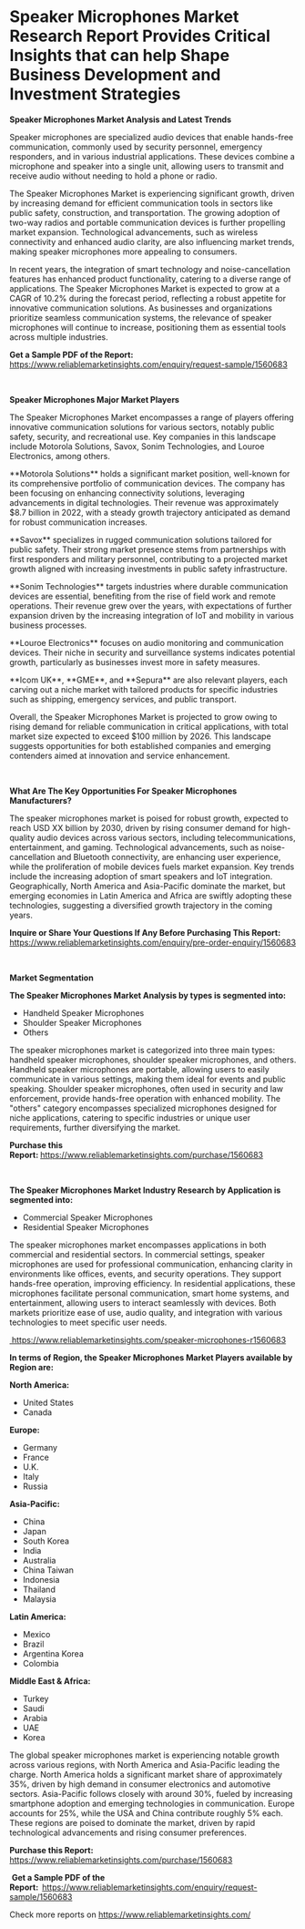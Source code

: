 <p><h1>Speaker Microphones Market Research Report Provides Critical Insights that can help Shape Business Development and Investment Strategies</h1></p><p><strong>Speaker Microphones Market Analysis and Latest Trends</strong></p>
<p><p>Speaker microphones are specialized audio devices that enable hands-free communication, commonly used by security personnel, emergency responders, and in various industrial applications. These devices combine a microphone and speaker into a single unit, allowing users to transmit and receive audio without needing to hold a phone or radio.</p><p>The Speaker Microphones Market is experiencing significant growth, driven by increasing demand for efficient communication tools in sectors like public safety, construction, and transportation. The growing adoption of two-way radios and portable communication devices is further propelling market expansion. Technological advancements, such as wireless connectivity and enhanced audio clarity, are also influencing market trends, making speaker microphones more appealing to consumers.</p><p>In recent years, the integration of smart technology and noise-cancellation features has enhanced product functionality, catering to a diverse range of applications. The Speaker Microphones Market is expected to grow at a CAGR of 10.2% during the forecast period, reflecting a robust appetite for innovative communication solutions. As businesses and organizations prioritize seamless communication systems, the relevance of speaker microphones will continue to increase, positioning them as essential tools across multiple industries.</p></p>
<p><strong>Get a Sample PDF of the Report:&nbsp;</strong> <a href="https://www.reliablemarketinsights.com/enquiry/request-sample/1560683?utm_campaign=2206&utm_medium=2&utm_source=Github&utm_content=ia&utm_term=05022025&utm_id=speaker-microphones">https://www.reliablemarketinsights.com/enquiry/request-sample/1560683</a></p>
<p>&nbsp;</p>
<p><strong>Speaker Microphones Major Market Players</strong></p>
<p><p>The Speaker Microphones Market encompasses a range of players offering innovative communication solutions for various sectors, notably public safety, security, and recreational use. Key companies in this landscape include Motorola Solutions, Savox, Sonim Technologies, and Louroe Electronics, among others.</p><p>**Motorola Solutions** holds a significant market position, well-known for its comprehensive portfolio of communication devices. The company has been focusing on enhancing connectivity solutions, leveraging advancements in digital technologies. Their revenue was approximately $8.7 billion in 2022, with a steady growth trajectory anticipated as demand for robust communication increases.</p><p>**Savox** specializes in rugged communication solutions tailored for public safety. Their strong market presence stems from partnerships with first responders and military personnel, contributing to a projected market growth aligned with increasing investments in public safety infrastructure. </p><p>**Sonim Technologies** targets industries where durable communication devices are essential, benefiting from the rise of field work and remote operations. Their revenue grew over the years, with expectations of further expansion driven by the increasing integration of IoT and mobility in various business processes.</p><p>**Louroe Electronics** focuses on audio monitoring and communication devices. Their niche in security and surveillance systems indicates potential growth, particularly as businesses invest more in safety measures.</p><p>**Icom UK**, **GME**, and **Sepura** are also relevant players, each carving out a niche market with tailored products for specific industries such as shipping, emergency services, and public transport.</p><p>Overall, the Speaker Microphones Market is projected to grow owing to rising demand for reliable communication in critical applications, with total market size expected to exceed $100 million by 2026. This landscape suggests opportunities for both established companies and emerging contenders aimed at innovation and service enhancement.</p></p>
<p>&nbsp;</p>
<p><strong>What Are The Key Opportunities For Speaker Microphones Manufacturers?</strong></p>
<p><p>The speaker microphones market is poised for robust growth, expected to reach USD XX billion by 2030, driven by rising consumer demand for high-quality audio devices across various sectors, including telecommunications, entertainment, and gaming. Technological advancements, such as noise-cancellation and Bluetooth connectivity, are enhancing user experience, while the proliferation of mobile devices fuels market expansion. Key trends include the increasing adoption of smart speakers and IoT integration. Geographically, North America and Asia-Pacific dominate the market, but emerging economies in Latin America and Africa are swiftly adopting these technologies, suggesting a diversified growth trajectory in the coming years.</p></p>
<p><strong>Inquire or Share Your Questions If Any Before Purchasing This Report:</strong> <a href="https://www.reliablemarketinsights.com/enquiry/pre-order-enquiry/1560683?utm_campaign=2206&utm_medium=2&utm_source=Github&utm_content=ia&utm_term=05022025&utm_id=speaker-microphones">https://www.reliablemarketinsights.com/enquiry/pre-order-enquiry/1560683</a></p>
<p>&nbsp;</p>
<p><strong>Market Segmentation</strong></p>
<p><strong>The Speaker Microphones Market Analysis by types is segmented into:</strong></p>
<p><ul><li>Handheld Speaker Microphones</li><li>Shoulder Speaker Microphones</li><li>Others</li></ul></p>
<p><p>The speaker microphones market is categorized into three main types: handheld speaker microphones, shoulder speaker microphones, and others. Handheld speaker microphones are portable, allowing users to easily communicate in various settings, making them ideal for events and public speaking. Shoulder speaker microphones, often used in security and law enforcement, provide hands-free operation with enhanced mobility. The "others" category encompasses specialized microphones designed for niche applications, catering to specific industries or unique user requirements, further diversifying the market.</p></p>
<p><strong>Purchase this Report:&nbsp;</strong><a href="https://www.reliablemarketinsights.com/purchase/1560683?utm_campaign=2206&utm_medium=2&utm_source=Github&utm_content=ia&utm_term=05022025&utm_id=speaker-microphones">https://www.reliablemarketinsights.com/purchase/1560683</a></p>
<p>&nbsp;</p>
<p><strong>The Speaker Microphones Market Industry Research by Application is segmented into:</strong></p>
<p><ul><li>Commercial Speaker Microphones</li><li>Residential Speaker Microphones</li></ul></p>
<p><p>The speaker microphones market encompasses applications in both commercial and residential sectors. In commercial settings, speaker microphones are used for professional communication, enhancing clarity in environments like offices, events, and security operations. They support hands-free operation, improving efficiency. In residential applications, these microphones facilitate personal communication, smart home systems, and entertainment, allowing users to interact seamlessly with devices. Both markets prioritize ease of use, audio quality, and integration with various technologies to meet specific user needs.</p></p>
<p><a href="https://www.reliablemarketinsights.com/speaker-microphones-r1560683?utm_campaign=2206&utm_medium=2&utm_source=Github&utm_content=ia&utm_term=05022025&utm_id=speaker-microphones">&nbsp;https://www.reliablemarketinsights.com/speaker-microphones-r1560683</a></p>
<p><strong>In terms of Region, the Speaker Microphones Market Players available by Region are:</strong></p>
<p>
    <p> <strong> North America: </strong>
        <ul>
            <li>United States</li>
            <li>Canada</li>
        </ul>
        </p> 
    <p> <strong> Europe: </strong>
        <ul>
            <li>Germany</li>
            <li>France</li>
            <li>U.K.</li>
            <li>Italy</li>
            <li>Russia</li>
        </ul>
        </p> 
    <p> <strong> Asia-Pacific: </strong>
        <ul>
            <li>China</li>
            <li>Japan</li>
            <li>South Korea</li>
            <li>India</li>
            <li>Australia</li>
            <li>China Taiwan</li>
            <li>Indonesia</li>
            <li>Thailand</li>
            <li>Malaysia</li>
        </ul>
        </p> 
    <p> <strong> Latin America: </strong>
        <ul>
            <li>Mexico</li>
            <li>Brazil</li>
            <li>Argentina Korea</li>
            <li>Colombia</li>
        </ul>
        </p> 
    <p> <strong> Middle East & Africa: </strong>
        <ul>
            <li>Turkey</li>
            <li>Saudi</li>
            <li>Arabia</li>
            <li>UAE</li>
            <li>Korea</li>
        </ul>
    </p>
    </p>
<p><p>The global speaker microphones market is experiencing notable growth across various regions, with North America and Asia-Pacific leading the charge. North America holds a significant market share of approximately 35%, driven by high demand in consumer electronics and automotive sectors. Asia-Pacific follows closely with around 30%, fueled by increasing smartphone adoption and emerging technologies in communication. Europe accounts for 25%, while the USA and China contribute roughly 5% each. These regions are poised to dominate the market, driven by rapid technological advancements and rising consumer preferences.</p></p>
<p><strong>Purchase this Report: </strong><a href="https://www.reliablemarketinsights.com/purchase/1560683?utm_campaign=2206&utm_medium=2&utm_source=Github&utm_content=ia&utm_term=05022025&utm_id=speaker-microphones">https://www.reliablemarketinsights.com/purchase/1560683</a></p>
<p>&nbsp;<strong>Get a Sample PDF of the Report:&nbsp;&nbsp;</strong><a href="https://www.reliablemarketinsights.com/enquiry/request-sample/1560683?utm_campaign=2206&utm_medium=2&utm_source=Github&utm_content=ia&utm_term=05022025&utm_id=speaker-microphones">https://www.reliablemarketinsights.com/enquiry/request-sample/1560683</a></p>
<p><strong></strong></p>
<p>Check more reports on <a href="https://www.reliablemarketinsights.com/?utm_campaign=2206&utm_medium=2&utm_source=Github&utm_content=ia&utm_term=05022025&utm_id=speaker-microphones">https://www.reliablemarketinsights.com/</a></p>